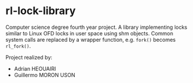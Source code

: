 # rl-lock-library

Computer science degree fourth year project. A library implementing locks similar to Linux OFD locks in user space using shm objects. Common system calls are replaced by a wrapper function, e.g. `fork()` becomes `rl_fork()`.

Project realized by:
- Adrian HEOUAIRI
- Guillermo MORON USON
